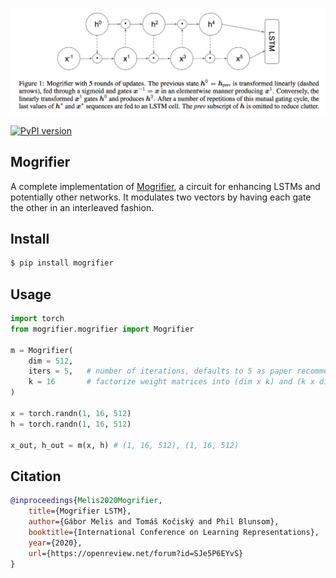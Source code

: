 <img src="./mogrifier.png" width="600px"></img>

[![PyPI version](https://badge.fury.io/py/mogrifier.svg)](https://badge.fury.io/py/mogrifier)

## Mogrifier

A complete implementation of <a href="https://openreview.net/forum?id=SJe5P6EYvS">Mogrifier</a>, a circuit for enhancing LSTMs and potentially other networks. It modulates two vectors by having each gate the other in an interleaved fashion.

## Install

```bash
$ pip install mogrifier
```

## Usage

```python
import torch
from mogrifier.mogrifier import Mogrifier

m = Mogrifier(
    dim = 512,
    iters = 5,   # number of iterations, defaults to 5 as paper recommended for LSTM
    k = 16       # factorize weight matrices into (dim x k) and (k x dim)
)

x = torch.randn(1, 16, 512)
h = torch.randn(1, 16, 512)

x_out, h_out = m(x, h) # (1, 16, 512), (1, 16, 512)
```

## Citation

```bibtex
@inproceedings{Melis2020Mogrifier,
    title={Mogrifier LSTM},
    author={Gábor Melis and Tomáš Kočiský and Phil Blunsom},
    booktitle={International Conference on Learning Representations},
    year={2020},
    url={https://openreview.net/forum?id=SJe5P6EYvS}
}
```
